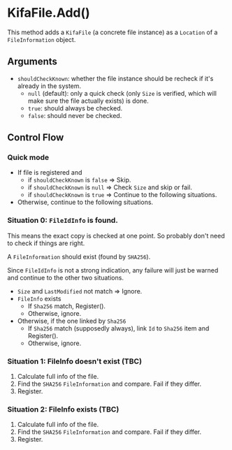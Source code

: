 # KifaFile.Add()

This method adds a `KifaFile` (a concrete file instance) as a `Location` of a `FileInformation` object.

## Arguments

- `shouldCheckKnown`: whether the file instance should be recheck if it's already in the system.
    - `null` (default): only a quick check (only `Size` is verified, which will make sure the file actually exists) is
      done.
    - `true`: should always be checked.
    - `false`: should never be checked.

## Control Flow

### Quick mode

- If file is registered and
    - if `shouldCheckKnown` is `false` => Skip.
    - if `shouldCheckKnown` is `null` => Check `Size` and skip or fail.
    - if `shouldCheckKnown` is `true` => Continue to the following situations.
- Otherwise, continue to the following situations.

### Situation 0: `FileIdInfo` is found.

This means the exact copy is checked at one point. So probably don't need to check if things are right.

A `FileInformation` should exist (found by `SHA256`).

Since `FileIdInfo` is not a strong indication, any failure will just be warned and continue to the other two situations.

- `Size` and `LastModified` not match => Ignore.
- `FileInfo` exists
  - If `Sha256` match, Register().
  - Otherwise, ignore.
- Otherwise, if the one linked by `Sha256`
  - If `Sha256` match (supposedly always), link `Id` to `Sha256` item and Register().
  - Otherwise, ignore.

### Situation 1: FileInfo doesn't exist (TBC)

1. Calculate full info of the file.
2. Find the `SHA256` `FileInformation` and compare. Fail if they differ.
3. Register.

### Situation 2: FileInfo exists (TBC)

1. Calculate full info of the file.
2. Find the `SHA256` `FileInformation` and compare. Fail if they differ.
3. Register.
